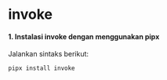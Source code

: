 # invoke

#### 1. Instalasi invoke dengan menggunakan pipx

Jalankan sintaks berikut:

````bash
pipx install invoke
````
